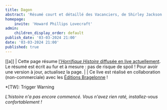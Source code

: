 ```yaml
---
title: Dagon
abstract: 'Résumé court et détaillé des Vacanciers, de Shirley Jackson !'
homepage:
    invite: 'Howard Phillips Lovecraft'
admin:
    children_display_order: default
publish_date: '03-03-2024 21:00'
date: '03-03-2024 21:00'
published: true
---
```


[[a]]
| Cette page résume [l'_Horrifique Histoire_ diffusée en live actuellement](https://www.twitch.tv/vchabrette). Le résumé est écrit au fur et à mesure : pas de risque de spoil ! Pour avoir une version à jour, actualisez la page.
|
| Ce live est réalisé en collaboration (non-commerciale) avec les [Éditions Bragelonne](https://www.bragelonne.fr/) !

*[TW]: Trigger Warning

_L'histoire n'a pas encore commencé. Vous n'avez rien raté, installez-vous confortablement !_